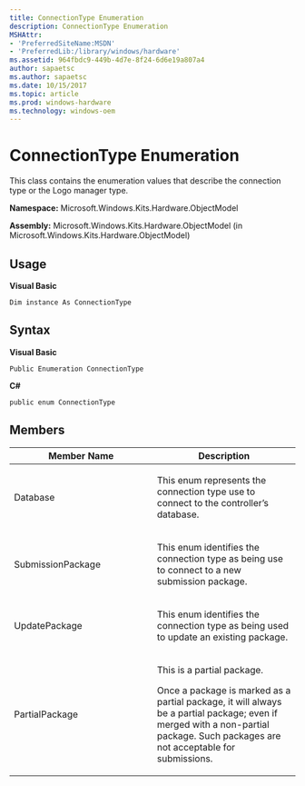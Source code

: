 ```yaml
---
title: ConnectionType Enumeration
description: ConnectionType Enumeration
MSHAttr:
- 'PreferredSiteName:MSDN'
- 'PreferredLib:/library/windows/hardware'
ms.assetid: 964fbdc9-449b-4d7e-8f24-6d6e19a807a4
author: sapaetsc
ms.author: sapaetsc
ms.date: 10/15/2017
ms.topic: article
ms.prod: windows-hardware
ms.technology: windows-oem
---
```


# ConnectionType Enumeration


This class contains the enumeration values that describe the connection type or the Logo manager type.

**Namespace:** Microsoft.Windows.Kits.Hardware.ObjectModel

**Assembly:** Microsoft.Windows.Kits.Hardware.ObjectModel (in Microsoft.Windows.Kits.Hardware.ObjectModel)

## <span id="Usage"></span><span id="usage"></span><span id="USAGE"></span>Usage


**Visual Basic**

`Dim instance As ConnectionType`

## <span id="Syntax"></span><span id="syntax"></span><span id="SYNTAX"></span>Syntax


**Visual Basic**

`Public Enumeration ConnectionType`

**C#**

`public enum ConnectionType`

## <span id="Members"></span><span id="members"></span><span id="MEMBERS"></span>Members


<table>
<colgroup>
<col width="50%" />
<col width="50%" />
</colgroup>
<thead>
<tr class="header">
<th>Member Name</th>
<th>Description</th>
</tr>
</thead>
<tbody>
<tr class="odd">
<td><p>Database</p></td>
<td><p>This enum represents the connection type use to connect to the controller’s database.</p></td>
</tr>
<tr class="even">
<td><p>SubmissionPackage</p></td>
<td><p>This enum identifies the connection type as being use to connect to a new submission package.</p></td>
</tr>
<tr class="odd">
<td><p>UpdatePackage</p></td>
<td><p>This enum identifies the connection type as being used to update an existing package.</p></td>
</tr>
<tr class="even">
<td><p>PartialPackage</p></td>
<td><p>This is a partial package.</p>
<p>Once a package is marked as a partial package, it will always be a partial package; even if merged with a non-partial package. Such packages are not acceptable for submissions.</p></td>
</tr>
</tbody>
</table>

 

 

 






